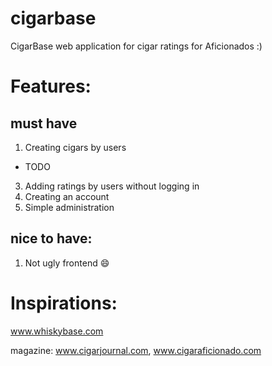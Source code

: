 # cigarbase
CigarBase web application for cigar ratings for Aficionados :)

# Features:
## must have
1. Creating cigars by users
  - TODO
3. Adding ratings by users without logging in
4. Creating an account
5. Simple administration
## nice to have:
1. Not ugly frontend :smile:


# Inspirations:
www.whiskybase.com

magazine: www.cigarjournal.com, www.cigaraficionado.com
